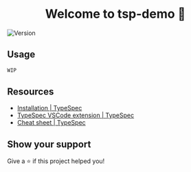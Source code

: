 <h1 align="center">Welcome to tsp-demo 👋</h1>
<p>
  <img alt="Version" src="https://img.shields.io/badge/version-0.1.0-blue.svg?cacheSeconds=2592000" />
</p>

## Usage

```sh
WIP
```

## Resources

- [Installation | TypeSpec](https://typespec.io/docs)
- [TypeSpec VSCode extension | TypeSpec](https://typespec.io/docs/introduction/editor/vscode)
- [Cheat sheet | TypeSpec](https://typespec.io/docs/libraries/http/cheat-sheet)

## Show your support

Give a ⭐️ if this project helped you!

